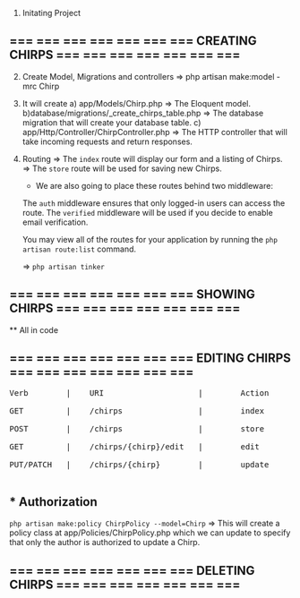 1. Initating Project

## === === === === === === === CREATING CHIRPS === === === === === === ===

2. Create Model, Migrations and controllers => php artisan make:model -mrc Chirp

3. It will create
   a) app/Models/Chirp.php => The Eloquent model.
   b)database/migrations/<timestamp>\_create_chirps_table.php => The database migration that will create your database table.
   c) app/Http/Controller/ChirpController.php => The HTTP controller that will take incoming requests and return responses.

4. Routing
   => The `index` route will display our form and a listing of Chirps.
   => The `store` route will be used for saving new Chirps.

    - We are also going to place these routes behind two middleware:

    The `auth` middleware ensures that only logged-in users can access the route.
    The `verified` middleware will be used if you decide to enable email verification.

    You may view all of the routes for your application by running the `php artisan route:list` command.

    => `php artisan tinker`


## === === === === === === === SHOWING CHIRPS === === === === === === ===

** All in code

## === === === === === === === EDITING CHIRPS === === === === === === ===

<pre>
Verb	    |    URI	                |        Action	    |    Route Name

GET	        |    /chirps	            |        index	    |    chirps.index

POST	    |    /chirps	            |        store	    |    chirps.store

GET	        |    /chirps/{chirp}/edit	|        edit	    |    chirps.edit

PUT/PATCH	|    /chirps/{chirp}	    |        update	    |    chirps.update

</pre>
## *  Authorization
`php artisan make:policy ChirpPolicy --model=Chirp` => This will create a policy class at app/Policies/ChirpPolicy.php which we can update to specify that only the author is authorized to update a Chirp.

## === === === === === === === DELETING CHIRPS === === === === === === ===
